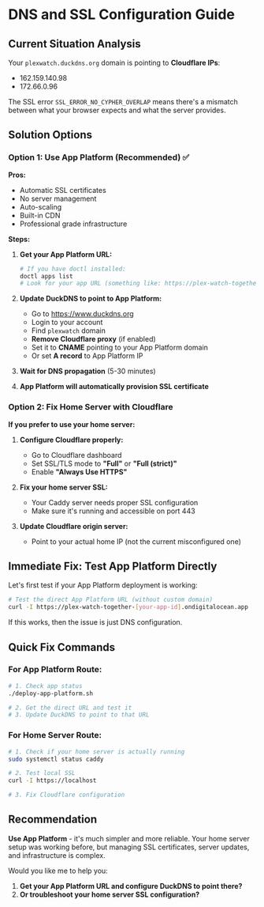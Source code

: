 # DNS and SSL Configuration Guide

## Current Situation Analysis

Your `plexwatch.duckdns.org` domain is pointing to **Cloudflare IPs**:
- 162.159.140.98
- 172.66.0.96

The SSL error `SSL_ERROR_NO_CYPHER_OVERLAP` means there's a mismatch between what your browser expects and what the server provides.

## Solution Options

### Option 1: Use App Platform (Recommended) ✅

**Pros:**
- Automatic SSL certificates
- No server management
- Auto-scaling
- Built-in CDN
- Professional grade infrastructure

**Steps:**
1. **Get your App Platform URL:**
   ```bash
   # If you have doctl installed:
   doctl apps list
   # Look for your app URL (something like: https://plex-watch-together-xxxx.ondigitalocean.app)
   ```

2. **Update DuckDNS to point to App Platform:**
   - Go to https://www.duckdns.org
   - Login to your account
   - Find `plexwatch` domain
   - **Remove Cloudflare proxy** (if enabled)
   - Set it to **CNAME** pointing to your App Platform domain
   - Or set **A record** to App Platform IP

3. **Wait for DNS propagation** (5-30 minutes)

4. **App Platform will automatically provision SSL certificate**

### Option 2: Fix Home Server with Cloudflare

**If you prefer to use your home server:**

1. **Configure Cloudflare properly:**
   - Go to Cloudflare dashboard
   - Set SSL/TLS mode to **"Full"** or **"Full (strict)"**
   - Enable **"Always Use HTTPS"**

2. **Fix your home server SSL:**
   - Your Caddy server needs proper SSL configuration
   - Make sure it's running and accessible on port 443

3. **Update Cloudflare origin server:**
   - Point to your actual home IP (not the current misconfigured one)

## Immediate Fix: Test App Platform Directly

Let's first test if your App Platform deployment is working:

```bash
# Test the direct App Platform URL (without custom domain)
curl -I https://plex-watch-together-[your-app-id].ondigitalocean.app
```

If this works, then the issue is just DNS configuration.

## Quick Fix Commands

### For App Platform Route:
```bash
# 1. Check app status
./deploy-app-platform.sh

# 2. Get the direct URL and test it
# 3. Update DuckDNS to point to that URL
```

### For Home Server Route:
```bash
# 1. Check if your home server is actually running
sudo systemctl status caddy

# 2. Test local SSL
curl -I https://localhost

# 3. Fix Cloudflare configuration
```

## Recommendation

**Use App Platform** - it's much simpler and more reliable. Your home server setup was working before, but managing SSL certificates, server updates, and infrastructure is complex.

Would you like me to help you:
1. **Get your App Platform URL and configure DuckDNS to point there?**
2. **Or troubleshoot your home server SSL configuration?**